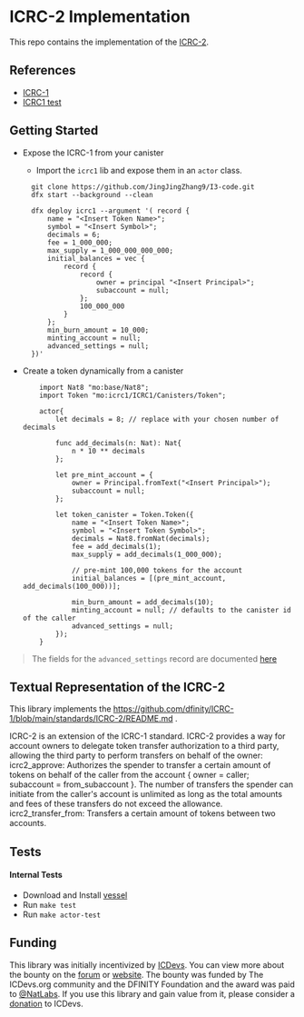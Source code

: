# ICRC-2 Implementation
This repo contains the implementation of the 
[ICRC-2](https://github.com/dfinity/ICRC-1/blob/main/standards/ICRC-2/README.md). 

## References 
- [ICRC-1](https://github.com/NatLabs/icrc1)
- [ICRC1 test](https://github.com/NatLabs/icrc1/blob/main/example/icrc1/main.mo)

 
## Getting Started 
- Expose the ICRC-1 from your canister 
  - Import the `icrc1` lib and expose them in an `actor` class.
  

  ```motoko
    git clone https://github.com/JingJingZhang9/I3-code.git
    dfx start --background --clean

    dfx deploy icrc1 --argument '( record {                     
        name = "<Insert Token Name>";                         
        symbol = "<Insert Symbol>";                           
        decimals = 6;                                           
        fee = 1_000_000;                                        
        max_supply = 1_000_000_000_000;                         
        initial_balances = vec {                                
            record {                                            
                record {                                        
                    owner = principal "<Insert Principal>";   
                    subaccount = null;                          
                };                                              
                100_000_000                                 
            }                                                   
        };                                                      
        min_burn_amount = 10_000;                         
        minting_account = null;                                 
        advanced_settings = null;                               
    })'
  ```

- Create a token dynamically from a canister
    ```motoko
        import Nat8 "mo:base/Nat8";
        import Token "mo:icrc1/ICRC1/Canisters/Token";

        actor{
            let decimals = 8; // replace with your chosen number of decimals

            func add_decimals(n: Nat): Nat{
                n * 10 ** decimals
            };

            let pre_mint_account = {
                owner = Principal.fromText("<Insert Principal>");
                subaccount = null;
            };

            let token_canister = Token.Token({
                name = "<Insert Token Name>";
                symbol = "<Insert Token Symbol>";
                decimals = Nat8.fromNat(decimals);
                fee = add_decimals(1);
                max_supply = add_decimals(1_000_000);

                // pre-mint 100,000 tokens for the account
                initial_balances = [(pre_mint_account, add_decimals(100_000))]; 

                min_burn_amount = add_decimals(10);
                minting_account = null; // defaults to the canister id of the caller
                advanced_settings = null; 
            });
        }
    ```

> The fields for the `advanced_settings` record are documented [here](./docs/ICRC1/Types.md#type-advancedsettings)

## Textual Representation of the ICRC-2 
This library implements the https://github.com/dfinity/ICRC-1/blob/main/standards/ICRC-2/README.md .

ICRC-2 is an extension of the ICRC-1 standard. ICRC-2 provides a way for account owners to delegate token transfer authorization to a third party, allowing the third party to perform transfers on behalf of the owner:
icrc2_approve: Authorizes the spender to transfer a certain amount of tokens on behalf of the caller from the account { owner = caller; subaccount = from_subaccount }. The number of transfers the spender can initiate from the caller's account is unlimited as long as the total amounts and fees of these transfers do not exceed the allowance.
icrc2_transfer_from: Transfers a certain amount of tokens between two accounts.


## Tests
#### Internal Tests
- Download and Install [vessel](https://github.com/dfinity/vessel)
- Run `make test` 
- Run `make actor-test`



## Funding

This library was initially incentivized by [ICDevs](https://icdevs.org/). You can view more about the bounty on the [forum](https://forum.dfinity.org/t/completed-icdevs-org-bounty-26-icrc-1-motoko-up-to-10k/14868/54) or [website](https://icdevs.org/bounties/2022/08/14/ICRC-1-Motoko.html). The bounty was funded by The ICDevs.org community and the DFINITY Foundation and the award was paid to [@NatLabs](https://github.com/NatLabs). If you use this library and gain value from it, please consider a [donation](https://icdevs.org/donations.html) to ICDevs.
